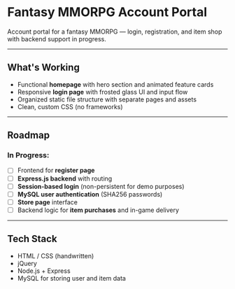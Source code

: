 # Fantasy MMORPG Account Portal

Account portal for a fantasy MMORPG — login, registration, and item shop with backend support in progress.

---

## What's Working

- Functional **homepage** with hero section and animated feature cards
- Responsive **login page** with frosted glass UI and input flow
- Organized static file structure with separate pages and assets
- Clean, custom CSS (no frameworks)

---

## Roadmap

### In Progress:
- [ ] Frontend for **register page**
- [ ] **Express.js backend** with routing
- [ ] **Session-based login** (non-persistent for demo purposes)
- [ ] **MySQL user authentication** (SHA256 passwords)
- [ ] **Store page** interface
- [ ] Backend logic for **item purchases** and in-game delivery

---

## Tech Stack

- HTML / CSS (handwritten)
- jQuery
- Node.js + Express
- MySQL for storing user and item data


